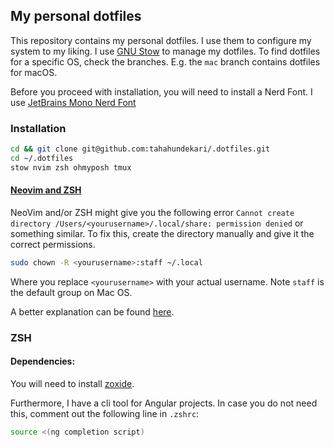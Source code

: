 ## My personal dotfiles

This repository contains my personal dotfiles. I use them to configure my system to my liking. I use [GNU Stow](https://www.gnu.org/software/stow/) to manage my dotfiles.
To find dotfiles for a specific OS, check the branches. E.g. the `mac` branch contains dotfiles for macOS.

Before you proceed with installation, you will need to install a Nerd Font. I use [JetBrains Mono Nerd Font](https://formulae.brew.sh/cask/font-jetbrains-mono-nerd-font)

### Installation
```bash
cd && git clone git@github.com:tahahundekari/.dotfiles.git
cd ~/.dotfiles
stow nvim zsh ohmyposh tmux
```

#### <u>Neovim and ZSH</u>
NeoVim and/or ZSH might give you the following error `Cannot create directory /Users/<yourusername>/.local/share: permission denied` or something similar.
To fix this, create the directory manually and give it the correct permissions.
```bash
sudo chown -R <yourusername>:staff ~/.local
```
Where you replace `<yourusername>` with your actual username.
Note `staff` is the default group on Mac OS.

A better explanation can be found [here](https://stackoverflow.com/questions/78536128/neovim-permission-issue-local-after-installing-on-mac).

### ZSH
#### Dependencies:
You will need to install [zoxide](https://github.com/ajeetdsouza/zoxide).

Furthermore, I have a cli tool for Angular projects. In case you do not need this, comment out the following line in `.zshrc`:
```bash
source <(ng completion script)
```

